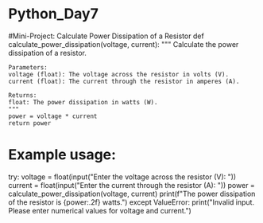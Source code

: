 # Python_Day7
#Mini-Project: Calculate Power Dissipation of a Resistor
def calculate_power_dissipation(voltage, current):
    """
    Calculate the power dissipation of a resistor.
    
    Parameters:
    voltage (float): The voltage across the resistor in volts (V).
    current (float): The current through the resistor in amperes (A).
    
    Returns:
    float: The power dissipation in watts (W).
    """
    power = voltage * current
    return power

# Example usage:
try:
    voltage = float(input("Enter the voltage across the resistor (V): "))
    current = float(input("Enter the current through the resistor (A): "))
    power = calculate_power_dissipation(voltage, current)
    print(f"The power dissipation of the resistor is {power:.2f} watts.")
except ValueError:
    print("Invalid input. Please enter numerical values for voltage and current.")
